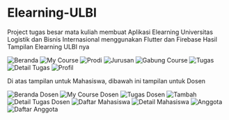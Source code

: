 # Elearning-ULBI
Project tugas besar mata kuliah membuat Aplikasi Elearning Universitas Logistik dan Bisnis Internasional menggunakan Flutter dan Firebase
Hasil Tampilan Elearning ULBI nya

![Beranda](https://github.com/Reygan123/Elearning-ULBI/assets/70354338/7f726158-a7af-4928-9307-77e92975dd8d)
![My Course](https://github.com/Reygan123/Elearning-ULBI/assets/70354338/aaf0414f-621c-4c78-91ec-39c160dd0d48)
![Prodi](https://github.com/Reygan123/Elearning-ULBI/assets/70354338/736ec746-2583-4e54-9634-50f8174ee922)
![Jurusan](https://github.com/Reygan123/Elearning-ULBI/assets/70354338/f988e625-41ff-4262-a9b8-475a95d75bf4)
![Gabung Course](https://github.com/Reygan123/Elearning-ULBI/assets/70354338/b263d1c4-53b4-487e-aa60-ac870c55e685)
![Tugas](https://github.com/Reygan123/Elearning-ULBI/assets/70354338/40f5ff0c-43dc-4658-96a0-685af12d1a38)
![Detail Tugas](https://github.com/Reygan123/Elearning-ULBI/assets/70354338/348788ad-8acc-436f-9819-6c07c0de542f)
![Profil](https://github.com/Reygan123/Elearning-ULBI/assets/70354338/24e6e0d9-f533-442b-b4e4-1f054d9f6962)


Di atas tampilan untuk Mahasiswa, dibawah ini tampilan untuk Dosen

![Beranda Dosen](https://github.com/Reygan123/Elearning-ULBI/assets/70354338/a45ecf41-ccf5-40b4-9004-c7668236bd4c)
![My Course Dosen](https://github.com/Reygan123/Elearning-ULBI/assets/70354338/d520b424-c6e0-4f67-9e14-f69816778bf8)
![Tugas Dosen](https://github.com/Reygan123/Elearning-ULBI/assets/70354338/d2ee7168-6e99-48b6-ad74-259c0f345285)
![Tambah](https://github.com/Reygan123/Elearning-ULBI/assets/70354338/04fef99d-2762-40c8-b495-19a287eb36a8)
![Detail Tugas Dosen](https://github.com/Reygan123/Elearning-ULBI/assets/70354338/9aa6f7d0-fc4e-473f-9a5a-d40f68d95318)
![Daftar Mahasiswa](https://github.com/Reygan123/Elearning-ULBI/assets/70354338/8869f8f5-53b8-4a3f-ba35-8d8f41a35b10)
![Detail Mahasiswa](https://github.com/Reygan123/Elearning-ULBI/assets/70354338/e2458d96-a600-4122-82d4-8a4653703daa)
![Anggota](https://github.com/Reygan123/Elearning-ULBI/assets/70354338/224e6fe1-8cb5-4241-b12c-981ac8cf4ea7)
![Daftar Anggota](https://github.com/Reygan123/Elearning-ULBI/assets/70354338/000494cd-3001-461b-8748-f25c044fbbea)

